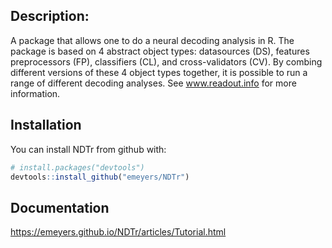 
<!-- README.md is generated from README.Rmd. Please edit that file -->
Description:
------------

A package that allows one to do a neural decoding analysis in R. The package is based on 4 abstract object types: datasources (DS), features preprocessors (FP), classifiers (CL), and cross-validators (CV). By combing different versions of these 4 object types together, it is possible to run a range of different decoding analyses. See www.readout.info for more information.

Installation
------------

You can install NDTr from github with:

``` r
# install.packages("devtools")
devtools::install_github("emeyers/NDTr")
```

Documentation
------------

https://emeyers.github.io/NDTr/articles/Tutorial.html

